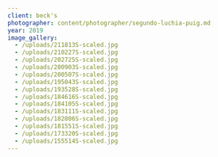 ```yaml
---
client: beck's
photographer: content/photographer/segundo-luchia-puig.md
year: 2019
image_gallery:
  - /uploads/211813S-scaled.jpg
  - /uploads/210227S-scaled.jpg
  - /uploads/202725S-scaled.jpg
  - /uploads/200903S-scaled.jpg
  - /uploads/200507S-scaled.jpg
  - /uploads/195043S-scaled.jpg
  - /uploads/193528S-scaled.jpg
  - /uploads/184616S-scaled.jpg
  - /uploads/184105S-scaled.jpg
  - /uploads/183111S-scaled.jpg
  - /uploads/182806S-scaled.jpg
  - /uploads/181551S-scaled.jpg
  - /uploads/173320S-scaled.jpg
  - /uploads/155514S-scaled.jpg
---
```



